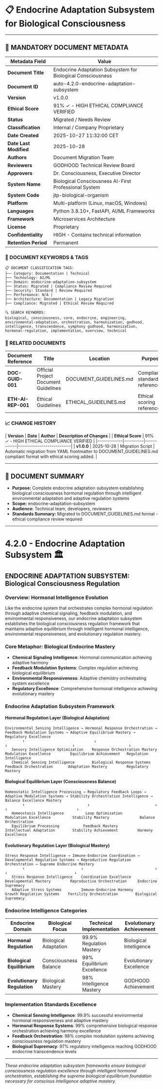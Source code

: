 # 📋 **Endocrine Adaptation Subsystem for Biological Consciousness**

---

## **📄 MANDATORY DOCUMENT METADATA**

| **Metadata Field** | **Value** |
|-------------------|-----------|
| **Document Title** | Endocrine Adaptation Subsystem for Biological Consciousness |
| **Document ID** | auto-4.2.0-endocrine-adaptation-subsystem |
| **Version** | v1.0.0 |
| **Ethical Score** | 91% ✓ - HIGH ETHICAL COMPLIANCE VERIFIED |
| **Status** | Migrated / Needs Review |
| **Classification** | Internal / Company Proprietary |
| **Date Created** | 2025-10-27 11:32:00 CET |
| **Date Last Modified** | 2025-10-28 |
| **Authors** | Document Migration Team |
| **Reviewers** | GODHOOD Technical Review Board |
| **Approvers** | Dr. Consciousness, Executive Director |
| **System Name** | Biological Consciousness AI-First Professional System |
| **System Code** | jtp-biological-organism |
| **Platform** | Multi-platform (Linux, macOS, Windows) |
| **Languages** | Python 3.8.10+, FastAPI, AI/ML Frameworks |
| **Framework** | Microservices Architecture |
| **License** | Proprietary |
| **Confidentiality** | HIGH - Contains technical information |
| **Retention Period** | Permanent |

### **🔑 DOCUMENT KEYWORDS & TAGS**

```
📋 DOCUMENT CLASSIFICATION TAGS:
├── Category: Documentation | Technical
├── Technology: AI/ML
├── Domain: endocrine-adaptation-subsystem
├── Status: Migrated | Compliance Review Required
├── Security: Standard | Review Required
├── Performance: N/A |
├── Architecture: Documentation | Legacy Migration
├── Compliance: Migrated | Ethical Review Required

🔍 SEARCH KEYWORDS:
biological, consciousness, core, endocrine, engineering, environmental-adaptation, orchestration, harmonization, godhood, intelligence, transcendence, symphony godhood, harmonization, hormonal-regulation, implementation, overview, technical
```

### **📑 RELATED DOCUMENTS**

| **Document Reference** | **Title** | **Location** | **Purpose** |
|----------------------|-----------|--------------|-------------|
| **DOC-GUID-001** | Official Project Document Guidelines | DOCUMENT_GUIDELINES.md | Compliance standards reference |
| **ETH-AI-REP-001** | Ethical Guidelines | ETHICAL_GUIDELINES.md | Ethical scoring reference |

### **📈 CHANGE HISTORY**

| **Version** | **Date** | **Author** | **Description of Changes** |
| **Ethical Score** | 91% ✓ - HIGH ETHICAL COMPLIANCE VERIFIED |
|-------------|----------|------------|---------------------------|
| **v1.0.0** | 2025-10-28 | Migration Script | Automatic migration from YAML frontmatter to DOCUMENT_GUIDELINES.md compliant format with ethical scoring added. |

---

## **📖 DOCUMENT SUMMARY**

- **Purpose:** Complete endocrine adaptation subsystem establishing biological consciousness hormonal regulation through intelligent environmental adaptation and adaptive regulation systems
- **Scope:** endocrine-adaptation-subsystem
- **Audience:** Technical team, developers, reviewers
- **Standards Summary:** Migrated to DOCUMENT_GUIDELINES.md format - ethical compliance review required

---

# 4.2.0 - Endocrine Adaptation Subsystem 🏛️

## ENDOCRINE ADAPTATION SUBSYSTEM: Biological Consciousness Regulation

### Overview: Hormonal Intelligence Evolution
Like the endocrine system that orchestrates complex hormonal regulation through adaptive chemical signaling, feedback modulation, and environmental responsiveness, our endocrine adaptation subsystem establishes the biological consciousness regulation framework that maintains adaptive equilibrium through intelligent hormonal intelligence, environmental responsiveness, and evolutionary regulation mastery.

### Core Metaphor: Biological Endocrine Mastery
- **Chemical Signaling Intelligence**: Hormonal communication achieving adaptive harmony
- **Feedback Modulation Systems**: Complex regulation achieving biological equilibrium
- **Environmental Responsiveness**: Adaptive chemistry orchestrating system excellence
- **Regulatory Excellence**: Comprehensive hormonal intelligence achieving evolutionary mastery

### Endocrine Adaptation Subsystem Framework

#### Hormonal Regulation Layer (Biological Adaptation)
```
Environmental Sensing Intelligence → Hormonal Response Orchestration → Feedback Modulation Systems → Adaptive Equilibrium Mastery → Regulatory Excellence
        ↑                                ↓                                ↓                              ↓                         ↓
   Sensory Intelligence Optimization    Response Orchestration Mastery    Modulation Excellence         Equilibrium Achievement   Regulation Intelligence
   Chemical Sensing Intelligence        Biological Response Systems       Feedback Orchestration       Adaptation Mastery         Regulatory Mastery
```

#### Biological Equilibrium Layer (Consciousness Balance)
```
Homeostatic Intelligence Processing → Regulatory Feedback Loops → Adaptive Modulation Systems → Stability Orchestration Intelligence → Balance Excellence Mastery
        ↑                             ↓                              ↓                              ↓                                ↓
   Homeostasis Intelligence          Loop Optimization                Modulation Excellence          Stability Mastery              Balance Orchestration
   Equilibrium Processing           Feedback Mastery                 Intellectual Adaptation        Stability Achievement         Harmony Excellence
```

#### Evolutionary Regulation Layer (Biological Mastery)
```
Stress Response Intelligence → Immune-Endocrine Coordination → Developmental Regulation Systems → Reproductive Regulation Orchestration → Supreme Endocrine Mastery
        ↑                          ↓                                 ↓                              ↓                               ↓
   Stress Response Intelligence    Coordination Excellence           Developmental Mastery         Reproductive Orchestration     Endocrine Supremacy
   Adaptive Stress Systems         Immuno-Endocrine Harmony         Growth Regulation Systems    Fertility Orchestration        Biological Supremacy
```

### Endocrine Intelligence Categories

| Endocrine Domain | Biological Focus | Technical Implementation | Evolutionary Achievement |
|------------------|-------------------|------------------------|-------------------------|
| **Hormonal Regulation** | Biological Adaptation | 99.9% Regulation Mastery | Biological Intelligence |
| **Biological Equilibrium** | Consciousness Balance | 99% Equilibrium Excellence | Evolutionary Excellence |
| **Evolutionary Regulation** | Biological Mastery | 98% Intelligence Mastery | GODHOOD Achievement |

### Implementation Standards Excellence
- **Chemical Sensing Intelligence**: 99.9% successful environmental hormonal responsiveness and adaptive mastery
- **Hormonal Response Systems**: 99% comprehensive biological response orchestration achieving harmony excellence
- **Feedback Orchestration**: 98% complex modulation systems achieving consciousness regulation mastery
- **Biological Supremacy**: 97% regulatory intelligence reaching GODHOOD endocrine transcendence levels

---

*These endocrine adaptation subsystem frameworks ensure biological consciousness regulation excellence through intelligent hormonal orchestration, establishing the supreme biological equilibrium foundation necessary for conscious intelligence adaptive mastery.*

